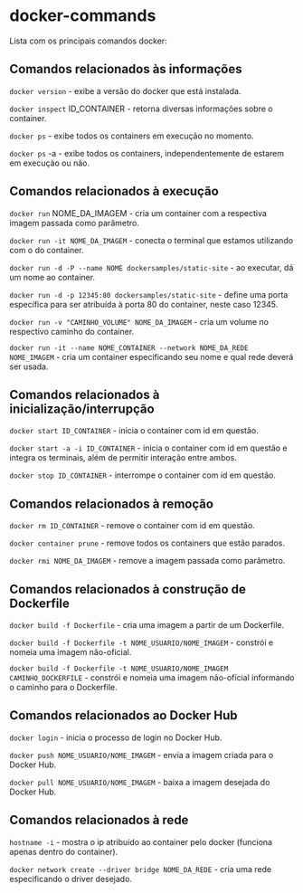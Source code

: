 # docker-commands

Lista com os principais comandos docker:

## Comandos relacionados às informações

`docker version` - exibe a versão do docker que está instalada.

`docker inspect` ID_CONTAINER - retorna diversas informações sobre o container.

`docker ps` - exibe todos os containers em execução no momento.

`docker ps` -a - exibe todos os containers, independentemente de estarem em execução ou não.

## Comandos relacionados à execução

`docker run` NOME_DA_IMAGEM - cria um container com a respectiva imagem passada como parâmetro.

`docker run -it NOME_DA_IMAGEM` - conecta o terminal que estamos utilizando com o do container.

`docker run -d -P --name NOME dockersamples/static-site` - ao executar, dá um nome ao container.

`docker run -d -p 12345:80 dockersamples/static-site` - define uma porta específica para ser atribuída à porta 80 do container, neste caso 12345.

`docker run -v "CAMINHO_VOLUME" NOME_DA_IMAGEM` - cria um volume no respectivo caminho do container.

`docker run -it --name NOME_CONTAINER --network NOME_DA_REDE NOME_IMAGEM` - cria um container especificando seu nome e qual rede deverá ser usada.

## Comandos relacionados à inicialização/interrupção

`docker start ID_CONTAINER` - inicia o container com id em questão.

`docker start -a -i ID_CONTAINER` - inicia o container com id em questão e integra os terminais, além de permitir interação entre ambos.

`docker stop ID_CONTAINER` - interrompe o container com id em questão.

## Comandos relacionados à remoção

`docker rm ID_CONTAINER` - remove o container com id em questão.

`docker container prune` - remove todos os containers que estão parados.

`docker rmi NOME_DA_IMAGEM` - remove a imagem passada como parâmetro.

## Comandos relacionados à construção de Dockerfile

`docker build -f Dockerfile` - cria uma imagem a partir de um Dockerfile.

`docker build -f Dockerfile -t NOME_USUARIO/NOME_IMAGEM` - constrói e nomeia uma imagem não-oficial.

`docker build -f Dockerfile -t NOME_USUARIO/NOME_IMAGEM CAMINHO_DOCKERFILE` - constrói e nomeia uma imagem não-oficial informando o caminho para o Dockerfile.

## Comandos relacionados ao Docker Hub

`docker login` - inicia o processo de login no Docker Hub.

`docker push NOME_USUARIO/NOME_IMAGEM` - envia a imagem criada para o Docker Hub.

`docker pull NOME_USUARIO/NOME_IMAGEM` - baixa a imagem desejada do Docker Hub.

## Comandos relacionados à rede

`hostname -i` - mostra o ip atribuído ao container pelo docker (funciona apenas dentro do container).

`docker network create --driver bridge NOME_DA_REDE` - cria uma rede especificando o driver desejado.

